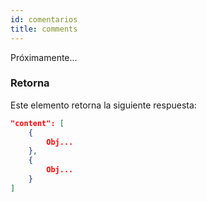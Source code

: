 ```yaml
---
id: comentarios
title: comments 
---
```


Próximamente...

### Retorna
Este elemento retorna la siguiente respuesta: 

```json 
"content": [
    {
        Obj...
    },
    {
        Obj...
    }
]
```